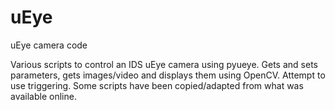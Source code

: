 # uEye
uEye camera code

Various scripts to control an IDS uEye camera using pyueye.  Gets and sets parameters, gets images/video and displays them using OpenCV. Attempt to use triggering.
Some scripts have been copied/adapted from what was available online.
